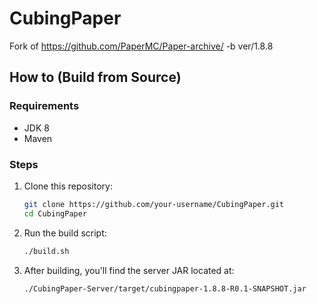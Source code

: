 # CubingPaper

Fork of https://github.com/PaperMC/Paper-archive/ -b ver/1.8.8

## How to (Build from Source)

### Requirements

- JDK 8  
- Maven

### Steps

1. Clone this repository:
   ```bash
   git clone https://github.com/your-username/CubingPaper.git
   cd CubingPaper
   ```
2. Run the build script:
   ```bash
   ./build.sh
   ```
3. After building, you'll find the server JAR located at:
   ```
   ./CubingPaper-Server/target/cubingpaper-1.8.8-R0.1-SNAPSHOT.jar
   ```
